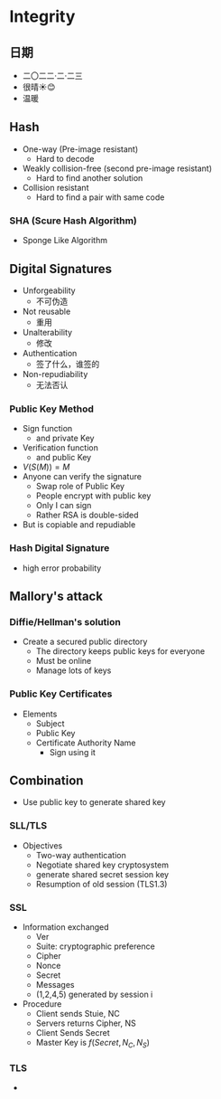 # Integrity

## 日期

+ 二〇二二·二·二三
+ 很晴☀😊
+ 温暖

## Hash

+ One-way (Pre-image resistant)
  + Hard to decode
+ Weakly collision-free (second pre-image resistant)
  + Hard to find another solution
+ Collision resistant
  + Hard to find a pair with same code

### SHA (Scure Hash Algorithm)

+ Sponge Like Algorithm

## Digital Signatures

+ Unforgeability
  + 不可伪造
+ Not reusable
  + 重用
+ Unalterability
  + 修改
+ Authentication
  + 签了什么，谁签的
+ Non-repudiability
  + 无法否认

### Public Key Method

+ Sign function
  + and private Key
+ Verification function
  + and public Key
+ $V(S(M)) = M$
+ Anyone can verify the signature
  + Swap role of Public Key
  + People encrypt with public key
  + Only I can sign
  + Rather RSA is double-sided
+ But is copiable and repudiable

### Hash Digital Signature

+ high error probability

## Mallory's attack

### Diffie/Hellman's solution

+ Create a secured public directory
  + The directory keeps public keys for everyone  
  + Must be online
  + Manage lots of keys

### Public Key Certificates
 
+ Elements
  + Subject
  + Public Key
  + Certificate Authority Name
    + Sign using it

## Combination

+ Use public key to generate shared key

### SLL/TLS

+ Objectives
  + Two-way authentication
  + Negotiate shared key cryptosystem
  + generate shared secret session key
  + Resumption of old session (TLS1.3)

### SSL

+ Information exchanged
  + Ver
  + Suite: cryptographic preference
  + Cipher
  + Nonce
  + Secret
  + Messages
  + (1,2,4,5) generated by session i
+ Procedure
  + Client sends Stuie, NC
  + Servers returns Cipher, NS
  + Client Sends Secret
  + Master Key is $f(Secret, N_C, N_S)$

### TLS

+ 



